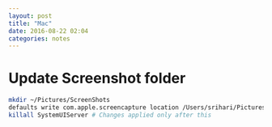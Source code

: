 ```yaml
---
layout: post
title: "Mac"
date: 2016-08-22 02:04
categories: notes
---
```


# Update Screenshot folder 

```bash
mkdir ~/Pictures/ScreenShots
defaults write com.apple.screencapture location /Users/srihari/Pictures/ScreenShots/
killall SystemUIServer # Changes applied only after this
```
